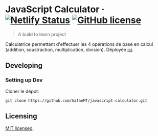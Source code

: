 # JavaScript Calculator &middot; [![Netlify Status](https://api.netlify.com/api/v1/badges/5ab62695-f74f-44d9-acfd-ad977dfaae4f/deploy-status)](https://app.netlify.com/sites/safaemt-js-calculator/deploys) [![GitHub license](https://img.shields.io/badge/license-MIT-blue.svg?style=flat-square)](LICENSE)

> A build to learn project

Calculatrice permettant d'effectuer les 4 opérations de base en calcul (addition, soustraction, multiplication, division). Déployée [ici](https://safaemt-js-calculator.netlify.app/).

## Developing

### Setting up Dev

Cloner le dépot:
```shell
git clone https://github.com/SafaeMT/javascript-calculator.git
```

## Licensing

[MIT licensed](LICENSE).
